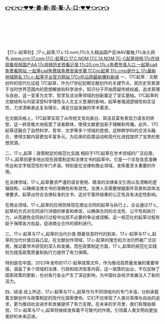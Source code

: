 ### [👉👉👉♥♥-最-新-观-看-入-口-♥♥👈👈👈](https://mrddrm.github.io/17c.html)
<br></br><br></br><br></br>
【17.c-起草的】,17·c_起草,17.c.13.nom,17c久久精品国产亚洲AV蜜柚,17c永久网名,www.crm.17.com,17.C-起草口,17.C.NOM,17.C.14.NOM,7C-C起草视频,17c在线观看视频国产AA,17c视频历史观看记录,17c20.cm,17c.c免费登录入口,一起草cad免费看网站,一起草cad免费版免费安装步骤,17.Cnc起草,17c.cmo是什么,17c最新地域网名,17c.c-起草平台官方网站,17Cc吃瓜网最新爆料新闻
一、17C起草：文献创作的现代化征程
17C起草，作为17世纪初期文献创作的关键节点，其历史背景源于当时世界范围内的思想解放和科学进步。知识分子开始质疑传统权威，追求真理与自由，这一变革为文学、哲学及法治等领域的创新奠定了坚实基础。17C起草的文献结构与内容深受科学理性与人文主义思潮的影响，起草者强调逻辑性和实证性，力求清晰表达复杂理论，满足日益发展的学术需求。

在文献风格上，17C起草实现了从传统文言向直白、简洁且富有表现力语言的转型，这一转变极大地拓宽了读者群体，使得文献更加易于理解和传播。此外，17C起草还融合了自然科学、哲学、文学等多个领域的思想，这种跨学科的交流与融合，使得文献内容更加丰富多元，为后来的启蒙运动和现代化进程提供了宝贵的思想资源。

二、17·c_起草：政策制定的规范化实践
相较于17C起草在学术领域的广泛应用，17·c_起草则更多地出现在政策制定和法律文书的起草中。它是一个涉及信息准确传达和文字规范性的专门术语，特别是在法律和商业领域，发挥着至关重要的作用。

在法律领域，17·c_起草要求严谨的语言使用、精准的法律条文引用以及清晰的逻辑结构，以确保法律文书的准确性和有效性。法律人员需要根据案件背景和具体法律要求，起草出符合法律标准的文书，这对于案件结果的公正性具有决定性影响。

在商业领域，17·c_起草的应用则体现在商业合同的起草与执行上。企业通过17·c_起草的方式对合同进行详细的审查和修改，以确保合同的合法性、公平性和执行力，从而避免合同执行过程中出现不必要的争议或误解。这一规范化的起草过程有助于保障各方权益，促进商业合作的顺利进行。

三、17.c-起草与17·c_起草的当代价值
随着信息时代的到来，17.c-起草与17·c_起草的当代价值日益凸显。在文献创作领域，17.c-起草的理念和方法仍然被广泛应用，推动着学术研究的深入和发展。而在政策制定方面，17·c_起草的规范化实践则为提高政策质量和执行力提供了有力保障。

特别是在中国，2023年发布的17.C-起草政策文件，作为推动高质量发展的重要举措，涵盖了多个领域的法律、行政和经济改革内容。这一政策的出台，不仅反映了国家政策的更新，也对各行各业产生了深远影响，为中国社会经济发展注入了新的活力。

四、结语
综上所述，17.c-起草与17·c_起草作为不同领域内的专门术语，分别承载着文献创作与政策制定的现代化探索使命。它们不仅体现了人类对真理与自由的追求，更为推动社会进步和发展提供了有力支撑。在未来的岁月里，我们有理由相信，17.c-起草与17·c_起草将继续发挥着不可替代的作用，引领着人类文明向更加美好的未来迈进。
